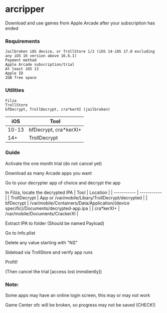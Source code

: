 # arcripper
Download and use games from Apple Arcade after your subscription has ended

### Requirements
~~~
Jailbroken iOS device, or TrollStore 1/2 (iOS 14-iOS 17.0 excluding any iOS 16 version above 16.6.1)
Payment method
Apple Arcade subscription/trial
At least iOS 13
Apple ID
2GB free space
~~~
### Utilities
~~~
Filza
TrollStore
bfDecrypt, TrollDecrypt, cra*kerXI (jailbroken)
~~~
| iOS      | Tool |
| ----------- | ----------- |
| 10-13      | bfDecrypt, cra*kerXI+       |
| 14+   | TrollDecrypt        |
### Guide

Activate the one month trial (do not cancel yet)

Download as many Arcade apps you want

Go to your decrypter app of choice and decrypt the app

In Filza, locate the decrypted IPA
| Tool     | Location |
| ----------- | ----------- |
| TrollDecrypt      | App or /var/mobile/Libary/TrollDecrypt/decrypted       |
| bfDecrypt   | /var/mobile/Containers/Data/Application/(device specific)/Documents/decrypted-app.ipa        |
| cra*kerXI+ | /var/mobile/Documents/CrackerXI |

Extract IPA to folder (Should be named Payload)

Go to Info.plist

Delete any value starting with "NS"

Sideload via TrollStore and verify app runs

Profit!

(Then cancel the trial [access lost immdiently])

### Note:

Some apps may have an online login screen, this may or may not work

Game Center ofc will be broken, so progress may not be saved (CHECK!)

